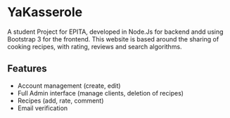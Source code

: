 # YaKasserole

A student Project for EPITA, developed in Node.Js for backend andd using Bootstrap 3 for the frontend. This website is based around the sharing of cooking recipes, with rating, reviews and search algorithms.

## Features

- Account management (create, edit)
- Full Admin interface (manage clients, deletion of recipes)
- Recipes (add, rate, comment)
- Email verification
